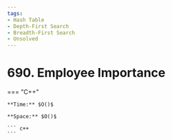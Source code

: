 ```yaml
---
tags:
- Hash Table
- Depth-First Search
- Breadth-First Search
- Unsolved
---
```



# 690. Employee Importance

=== "C++"

    **Time:** $O()$

    **Space:** $O()$

    ``` c++
    ```